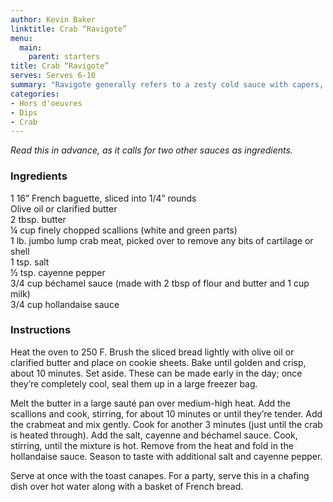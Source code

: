 ```yaml
---
author: Kevin Baker
linktitle: Crab “Ravigote”
menu:
  main:
    parent: starters
title: Crab “Ravigote”
serves: Serves 6-10
summary: "Ravigote generally refers to a zesty cold sauce with capers, herbs and shallots…which is nothing like the (deliciously rich) recipe below, but this warm dip is what they serve as “Crab Ravigote” at the venerable Galatoire’s on Bourbon Street in New Orleans, and who am I to argue? This is great for a party."
categories:
- Hors d'oeuvres 
- Dips
- Crab
---
```

*Read this in advance, as it calls for two other sauces as ingredients.*

### Ingredients

<div class="ingredient-list">

1 16” French baguette, sliced into 1/4” rounds  
Olive oil or clarified butter  
2 tbsp. butter  
¼ cup finely chopped scallions (white and green parts)  
1 lb. jumbo lump crab meat, picked over to remove any bits of cartilage or shell  
1 tsp. salt  
½ tsp. cayenne pepper  
3/4 cup béchamel sauce (made with 2 tbsp of flour and butter and 1 cup milk)  
3/4 cup hollandaise sauce    

</div>

### Instructions

Heat the oven to 250 F. Brush the sliced bread lightly with olive oil or clarified butter and place on cookie sheets.  Bake until golden and crisp, about 10 minutes.  Set aside. These can be made early in the day; once they’re completely cool, seal them up in a large freezer bag.

Melt the butter in a large sauté pan over medium-high heat. Add the scallions and cook, stirring, for about 10 minutes or until they’re tender.  Add the crabmeat and mix gently. Cook for another 3 minutes (just until the crab is heated through). Add the salt, cayenne and béchamel sauce. Cook, stirring, until the mixture is hot. Remove from the heat and fold in the hollandaise sauce. Season to taste with additional salt and cayenne pepper.

Serve at once with the toast canapes. For a party, serve this in a chafing dish over hot water along with a basket of French bread.